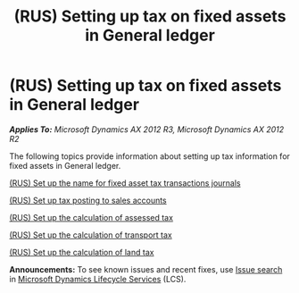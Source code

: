 ﻿---
title: (RUS) Setting up tax on fixed assets in General ledger
TOCTitle: (RUS) Setting up tax on fixed assets in General ledger
ms:assetid: 6225fe25-fe0b-43e8-b703-f5a406b36858
ms:mtpsurl: https://technet.microsoft.com/en-us/library/JJ665446(v=AX.60)
ms:contentKeyID: 49387533
ms.date: 04/18/2014
mtps_version: v=AX.60
---

# (RUS) Setting up tax on fixed assets in General ledger 


_**Applies To:** Microsoft Dynamics AX 2012 R3, Microsoft Dynamics AX 2012 R2_

The following topics provide information about setting up tax information for fixed assets in General ledger.

[(RUS) Set up the name for fixed asset tax transactions journals](rus-set-up-the-name-for-fixed-asset-tax-transactions-journals.md)

[(RUS) Set up tax posting to sales accounts](rus-set-up-tax-posting-to-sales-accounts.md)

[(RUS) Set up the calculation of assessed tax](rus-set-up-the-calculation-of-assessed-tax.md)

[(RUS) Set up the calculation of transport tax](rus-set-up-the-calculation-of-transport-tax.md)

[(RUS) Set up the calculation of land tax](rus-set-up-the-calculation-of-land-tax.md)

  
**Announcements:** To see known issues and recent fixes, use [Issue search](http://go.microsoft.com/fwlink/?linkid=389258) in [Microsoft Dynamics Lifecycle Services](http://go.microsoft.com/fwlink/?linkid=306505) (LCS).

